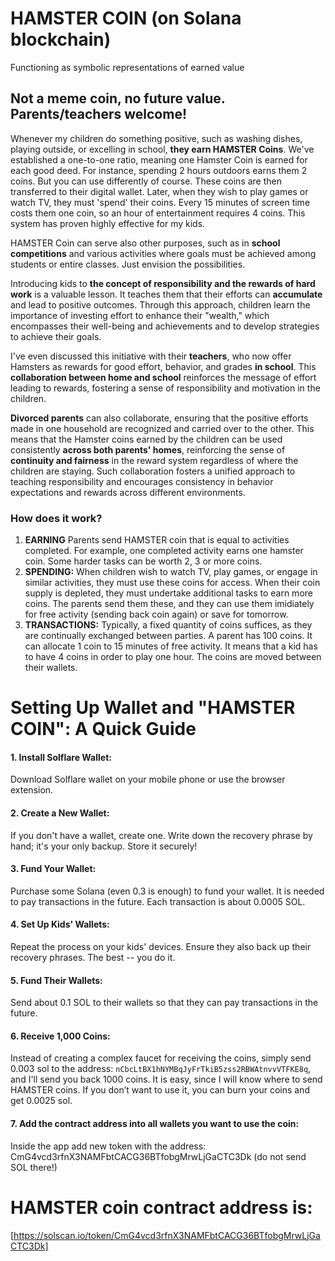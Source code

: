 # HAMSTER COIN (on Solana blockchain)
Functioning as symbolic representations of earned value

## Not a meme coin, no future value. Parents/teachers welcome!

Whenever my children do something positive, such as washing dishes, playing outside, or excelling in school, **they earn HAMSTER Coins**. We've established a one-to-one ratio, meaning one Hamster Coin is earned for each good deed. For instance, spending 2 hours outdoors earns them 2 coins. But you can use differently of course. These coins are then transferred to their digital wallet. Later, when they wish to play games or watch TV, they must 'spend' their coins. Every 15 minutes of screen time costs them one coin, so an hour of entertainment requires 4 coins. This system has proven highly effective for my kids.

HAMSTER Coin can serve also other purposes, such as in **school competitions** and various activities where goals must be achieved among students or entire classes. Just envision the possibilities.

Introducing kids to **the concept of responsibility and the rewards of hard work** is a valuable lesson. It teaches them that their efforts can **accumulate** and lead to positive outcomes. Through this approach, children learn the importance of investing effort to enhance their "wealth," which encompasses their well-being and achievements and to develop strategies to achieve their goals. 

I've even discussed this initiative with their **teachers**, who now offer Hamsters as rewards for good effort, behavior, and grades **in school**. This **collaboration between home and school** reinforces the message of effort leading to rewards, fostering a sense of responsibility and motivation in the children.

**Divorced parents** can also collaborate, ensuring that the positive efforts made in one household are recognized and carried over to the other. This means that the Hamster coins earned by the children can be used consistently **across both parents' homes**, reinforcing the sense of **continuity and fairness** in the reward system regardless of where the children are staying. Such collaboration fosters a unified approach to teaching responsibility and encourages consistency in behavior expectations and rewards across different environments.

### How does it work?


1. **EARNING** Parents send HAMSTER coin that is equal to activities completed. For example, one completed activity earns one hamster coin. Some harder tasks can be worth 2, 3 or more coins.
3. **SPENDING:** When children wish to watch TV, play games, or engage in similar activities, they must use these coins for access. When their coin supply is depleted, they must undertake additional tasks to earn more coins. The parents send them these, and they can use them imidiately for free activity (sending back coin again) or save for tomorrow.
4. **TRANSACTIONS:** Typically, a fixed quantity of coins suffices, as they are continually exchanged between parties. A parent has 100 coins. It can allocate 1 coin to 15 minutes of free activity. It means that a kid has to have 4 coins in order to play one hour. The coins are moved between their wallets.


# Setting Up Wallet and "HAMSTER COIN": A Quick Guide

#### 1. Install Solflare Wallet:
Download Solflare wallet on your mobile phone or use the browser extension.

#### 2. Create a New Wallet:
If you don't have a wallet, create one. Write down the recovery phrase by hand; it's your only backup. Store it securely!

#### 3. Fund Your Wallet:
Purchase some Solana (even 0.3 is enough) to fund your wallet. It is needed to pay transactions in the future. Each transaction is about 0.0005 SOL.

#### 4. Set Up Kids' Wallets:
Repeat the process on your kids' devices. Ensure they also back up their recovery phrases. The best -- you do it.

#### 5. Fund Their Wallets:
Send about 0.1 SOL to their wallets so that they can pay transactions in the future.

#### 6. Receive 1,000 Coins:
Instead of creating a complex faucet for receiving the coins, simply send 0.003 sol to the address: `nCbcLtBX1hNYMBqJyFrTkiB5zss2RBWAtnvvVTFKE8q`, and I'll send you back 1000 coins. It is easy, since I will know where to send HAMSTER coins. If you don’t want to use it, you can burn your coins and get 0.0025 sol.

#### 7. Add the contract address into all wallets you want to use the coin:
Inside the app add new token with the address: CmG4vcd3rfnX3NAMFbtCACG36BTfobgMrwLjGaCTC3Dk (do not send SOL there!)


# HAMSTER coin contract address is:
[https://solscan.io/token/CmG4vcd3rfnX3NAMFbtCACG36BTfobgMrwLjGaCTC3Dk]
